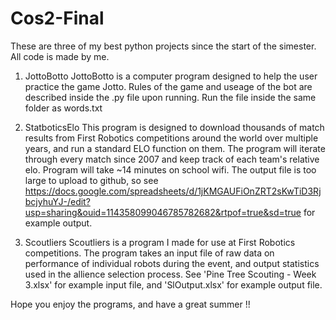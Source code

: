 # Cos2-Final

These are three of my best python projects since the start of the simester. All code is made by me.

1) JottoBotto
   JottoBotto is a computer program designed to help the user practice the game Jotto. Rules of the game 
   and useage of the bot are described inside the .py file upon running. Run the file inside the same folder 
   as words.txt

2) StatboticsElo
   This program is designed to download thousands of match results from First Robotics competitions around the
   world over multiple years, and run a standard ELO function on them. The program will iterate through every
   match since 2007 and keep track of each team's relative elo. Program will take ~14 minutes on school wifi.
   The output file is too large to upload to github, so see
   https://docs.google.com/spreadsheets/d/1jKMGAUFiOnZRT2sKwTiD3RjbcjyhuYJ-/edit?usp=sharing&ouid=114358099046785782682&rtpof=true&sd=true
   for example output.

3) Scoutliers
   Scoutliers is a program I made for use at First Robotics competitions. The program takes an input file of
   raw data on performance of individual robots during the event, and output statistics used in the allience
   selection process. See 'Pine Tree Scouting - Week 3.xlsx' for example input file, and 'SlOutput.xlsx' for
   example output file.

Hope you enjoy the programs, and have a great summer !!

